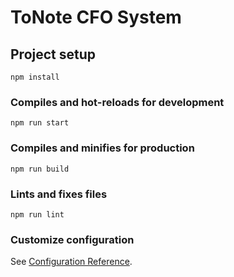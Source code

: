 # ToNote CFO System

## Project setup

```
npm install
```

### Compiles and hot-reloads for development

```
npm run start
```

### Compiles and minifies for production

```
npm run build
```

### Lints and fixes files

```
npm run lint
```

### Customize configuration

See [Configuration Reference](https://cli.vuejs.org/config/).

<!-- #003bb3 primary blue color  === brown #766458 -->
<!-- #1104a3 primary blue 2 color  === light brown #D9C088 -->
